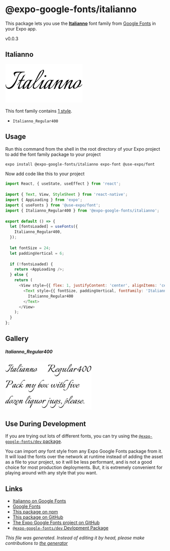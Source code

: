 # @expo-google-fonts/italianno

This package lets you use the [**Italianno**](https://fonts.google.com/specimen/Italianno) font family from [Google Fonts](https://fonts.google.com/) in your Expo app.

v0.0.3

## Italianno

![Italianno](./font-family.png)

This font family contains [1 style](#gallery).

- `Italianno_Regular400`

## Usage

Run this command from the shell in the root directory of your Expo project to add the font family package to your project
```sh
expo install @expo-google-fonts/italianno expo-font @use-expo/font
```

Now add code like this to your project
```js
import React, { useState, useEffect } from 'react';

import { Text, View, StyleSheet } from 'react-native';
import { AppLoading } from 'expo';
import { useFonts } from '@use-expo/font';
import { Italianno_Regular400 } from '@expo-google-fonts/italianno';

export default () => {
  let [fontsLoaded] = useFonts({
    Italianno_Regular400,
  });

  let fontSize = 24;
  let paddingVertical = 6;

  if (!fontsLoaded) {
    return <AppLoading />;
  } else {
    return (
      <View style={{ flex: 1, justifyContent: 'center', alignItems: 'center' }}>
        <Text style={{ fontSize, paddingVertical, fontFamily: 'Italianno_Regular400' }}>
          Italianno_Regular400
        </Text>
      </View>
    );
  }
};

```

## Gallery

##### Italianno_Regular400
![Italianno_Regular400](./bfbaa565dcb115e0d8e8af969814850e25a50df02022afefd5b2ba3174c386e3.ttf.png)


## Use During Development

If you are trying out lots of different fonts, you can try using the [`@expo-google-fonts/dev` package](https://www.npmjs.com/package/@expo-google-fonts/dev).

You can import *any* font style from any Expo Google Fonts package from it. It will load the fonts
over the network at runtime instead of adding the asset as a file to your project, so it will be 
less performant, and is not a good choice for most production deployments. But, it is extremely convenient
for playing around with any style that you want.

## Links

- [Italianno on Google Fonts](https://fonts.google.com/specimen/Italianno)
- [Google Fonts](https://fonts.google.com/)
- [This package on npm](https://www.npmjs.com/package/@expo-google-fonts/italianno)
- [This package on GitHub](https://github.com/expo/google-fonts/tree/master/font-packages/italianno)
- [The Expo Google Fonts project on GitHub](https://github.com/expo/google-fonts)
- [`@expo-google-fonts/dev` Devlopment Package](https://github.com/expo/google-fonts/tree/master/font-packages/dev)


*This file was generated. Instead of editing it by head, please make contributions to [the generator](https://github.com/expo/google-fonts/tree/master/packages/generator)*
